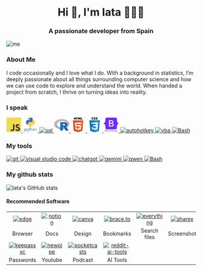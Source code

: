 <h1 align="center">Hi 👋, I'm Iata 👨🏽‍🍳</h1>
<h3 align="center">A passionate developer from Spain</h3>

![me](https://github.com/user-attachments/assets/b223e568-dd13-4449-a269-65c17b1d4f64)

### About Me

<p>I code occasionally and I love what I do. With a background in statistics, I’m deeply passionate about all things surrounding computer science and how we can use code to explore and understand the world. When handed a project from scratch, I thrive on turning ideas into reality.</p>

### I speak

<p align="left">
<a href="https://developer.mozilla.org/en-US/docs/Web/JavaScript" target="_blank">
<img src="https://raw.githubusercontent.com/devicons/devicon/master/icons/javascript/javascript-original.svg" alt="javascript" width="40" height="40"/>
</a>
<a href="https://www.python.org" target="_blank" rel="noreferrer">
<img src="https://raw.githubusercontent.com/devicons/devicon/master/icons/python/python-original-wordmark.svg" alt="python" width="40" height="40"/>
</a>
<a href="https://en.wikipedia.org/wiki/SQL" target="_blank" rel="noreferrer">
<img src="https://www.svgrepo.com/show/331760/sql-database-generic.svg" alt="sql" width="40" height="40"/>
</a>
<a href="https://www.r-project.org/" target="_blank" rel="noreferrer">
<img src="https://raw.githubusercontent.com/devicons/devicon/master/icons/r/r-original.svg" alt="r" width="40" height="40"/>
</a>
<a href="https://www.w3.org/html/" target="_blank">
<img src="https://raw.githubusercontent.com/devicons/devicon/master/icons/html5/html5-original-wordmark.svg" alt="html5" width="40" height="40"/>
</a>
<a href="https://www.w3schools.com/css/" target="_blank">
<img src="https://raw.githubusercontent.com/devicons/devicon/master/icons/css3/css3-original-wordmark.svg" alt="css3" width="40" height="40"/>
</a>
<a href="https://getbootstrap.com" target="_blank">
<img src="https://raw.githubusercontent.com/devicons/devicon/master/icons/bootstrap/bootstrap-plain-wordmark.svg" alt="bootstrap" width="40" height="40"/>
</a>
<a href="https://www.autohotkey.com/" target="_blank" rel="noreferrer">
<img src="https://www.svgrepo.com/show/373451/autohotkey.svg" alt="autohotkey" width="40" height="40"/>
</a>
<a href="https://learn.microsoft.com/en-us/office/vba/api/overview/" target="_blank" rel="noreferrer">
<img src="https://www.svgrepo.com/show/374159/vba.svg" alt="vba" width="40" height="40"/>
</a>
  <a href="https://www.gnu.org/software/bash/" target="_blank" rel="noreferrer">
  <img src="https://cdn.svgporn.com/logos/bash.svg" alt="Bash" width="40" height="40"/>
</a>
</p>


### My tools

<p align="left">
<a href="https://git-scm.com/" target="_blank">
<img src="https://www.vectorlogo.zone/logos/git-scm/git-scm-icon.svg" alt="git" width="40" height="40"/>
</a>
<a href="https://code.visualstudio.com/" target="_blank">
<img src="https://user-images.githubusercontent.com/12766483/129493491-fe6f8ccb-7d6a-4348-9212-8e06510d56b7.png" alt="visual studio code" width="40" height="40"/>
</a>
<a href="https://chat.openai.com/" target="_blank">
<img src="https://upload.wikimedia.org/wikipedia/commons/0/04/ChatGPT_logo.svg" alt="chatgpt" width="40" height="40"/>
</a>
<a href="https://gemini.google.com/" target="_blank">
<img src="https://upload.wikimedia.org/wikipedia/commons/8/8a/Google_Gemini_logo.svg" alt="gemini" width="40" height="40"/>
</a>
<a href="https://qwen.ai/" target="_blank">
<img src="https://upload.wikimedia.org/wikipedia/commons/6/69/Qwen_logo.svg" alt="qwen" width="40" height="40"/>
</a>
  <a href="https://anaconda.org/" target="_blank" rel="noreferrer">
  <img src="https://github.com/tandpfun/skill-icons/blob/main/icons/Anaconda-Light.svg" alt="Bash" width="40" height="40"/>
</a>
</p>



### My github stats

![Iata's GitHub stats](https://github-readme-stats.vercel.app/api?username=iata-lab&show_icons=true&theme=radical)



#### Recommended Software

<table>
  <tr>
    <td align="center">
      <a href="https://www.microsoft.com/edge" target="_blank" rel="noreferrer">
        <img src="https://www.google.com/s2/favicons?domain=microsoft.com&sz=128" alt="edge" width="20" height="20" />
      </a>
    </td>
    <td align="center">
      <a href="https://www.notion.so/" target="_blank" rel="noreferrer">
        <img src="https://www.google.com/s2/favicons?domain=notion.so&sz=128" alt="notion" width="20" height="20" />
      </a>
    </td>
    <td align="center">
      <a href="https://www.canva.com/" target="_blank" rel="noreferrer">
        <img src="https://www.google.com/s2/favicons?domain=canva.com&sz=128" alt="canva" width="20" height="20" />
      </a>
    </td>
    <td align="center">
      <a href="https://brace.to/" target="_blank" rel="noreferrer">
        <img src="https://www.google.com/s2/favicons?domain=brace.to&sz=128" alt="brace.to" width="20" height="20" />
      </a>
    </td>
    <td align="center">
      <a href="https://www.voidtools.com/" target="_blank" rel="noreferrer">
        <img src="https://www.google.com/s2/favicons?domain=voidtools.com&sz=128" alt="everything" width="20" height="20" />
      </a>
    </td>
    <td align="center">
      <a href="https://getsharex.com/" target="_blank" rel="noreferrer">
        <img src="https://www.google.com/s2/favicons?domain=getsharex.com&sz=128" alt="sharex" width="20" height="20" />
      </a>
    </td>
  </tr>
  <tr>
    <td align="center">Browser</td>
    <td align="center">Docs</td>
    <td align="center">Design</td>
    <td align="center">Bookmarks</td>
    <td align="center">Search files</td>
    <td align="center">Screenshot</td>
  </tr>

  <tr>
    <td align="center">
      <a href="https://www.keepassxc.org/" target="_blank" rel="noreferrer">
        <img src="https://www.google.com/s2/favicons?domain=keepassxc.org&sz=128" alt="keepassxc" width="20" height="20" />
      </a>
    </td>
    <td align="center">
      <a href="https://newpipe.net/" target="_blank" rel="noreferrer">
        <img src="https://www.google.com/s2/favicons?domain=newpipe.net&sz=128" alt="newpipe" width="20" height="20" />
      </a>
    </td>
    <td align="center">
      <a href="https://www.pocketcasts.com/" target="_blank" rel="noreferrer">
        <img src="https://www.google.com/s2/favicons?domain=pocketcasts.com&sz=128" alt="pocketcasts" width="20" height="20" />
      </a>
    </td>
    <td align="center">
      <a href="https://www.reddit.com/r/FREEMEDIAHECKYEAH/wiki/ai/" target="_blank" rel="noreferrer">
        <img src="https://www.google.com/s2/favicons?domain=reddit.com&sz=128" alt="reddit-ai-tools" width="20" height="20" />
      </a>
    </td>
    <td align="center"></td>
    <td align="center"></td>
  </tr>
  <tr>
     <td align="center">Passwords</td>
    <td align="center">Youtube</td>
    <td align="center">Podcast</td>
    <td align="center">AI Tools</td>
    <td align="center"></td>
    <td align="center"></td>
  </tr>
</table>
